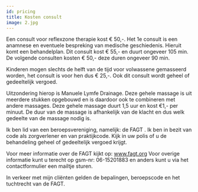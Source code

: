```yaml
---
id: pricing
title: Kosten consult
image: 2.jpg
---
```

Een consult voor reflexzone therapie kost € 50,-.
Het 1e consult is een anamnese en eventuele bespreking van medische geschiedenis. Hieruit komt een behandelplan. Dit consult kost € 55,- en duurt ongeveer 105 min.
De volgende consulten kosten € 50,- deze duren ongeveer 90 min.

Kinderen mogen slechts de helft van de tijd voor volwassene gemasseerd worden, het consult is voor hen dus € 25,-. Ook dit consult wordt geheel of gedeeltelijk vergoed.

Uitzondering hierop is Manuele Lymfe Drainage. Deze gehele massage is uit meerdere stukken opgebouwd en is daardoor ook te combineren met andere massages. Deze gehele massage duurt 1,5 uur en kost €1,- per minuut. De duur van de massage is afhankelijk van de klacht en dus welk gedeelte van de massage nodig is.

Ik ben lid van een beroepsvereniging, namelijk: de FAGT . Ik ben in bezit van code als zorgverlener en van praktijkcode. Kijk in uw polis of u de behandeling geheel of gedeeltelijk vergoed krijgt.

Voor meer informatie over de FAGT kijkt op: www.fagt.org
Voor overige informatie kunt u terecht op gsm-nr: 06-15201883 en anders kunt u via het contactformulier een mailtje sturen.

In verkeer met mijn cliënten gelden de bepalingen, beroepscode en het tuchtrecht van de FAGT.